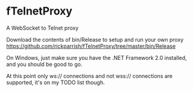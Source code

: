 fTelnetProxy
============

A WebSocket to Telnet proxy

Download the contents of bin/Release to setup and run your own proxy<br />
https://github.com/rickparrish/fTelnetProxy/tree/master/bin/Release

On Windows, just make sure you have the .NET Framework 2.0 installed, and you should be good to go.

At this point only ws:// connections and not wss:// connections are supported, it's on my TODO list though.